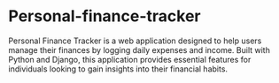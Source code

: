 # Personal-finance-tracker
Personal Finance Tracker is a web application designed to help users manage their finances by logging daily expenses and income. Built with Python and Django, this application provides essential features for individuals looking to gain insights into their financial habits.
